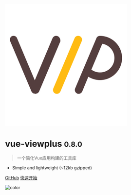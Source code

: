 ![logo](_media/logo.svg)

# vue-viewplus <small>0.8.0</small>

> 一个简化Vue应用构建的工具库

* Simple and lightweight (~12kb gzipped)

[GitHub](https://github.com/Jiiiiiin/vue-viewplus)
[快速开始](quickstart.md)

<!-- 背景色 -->

![color](#f0f0f0)

